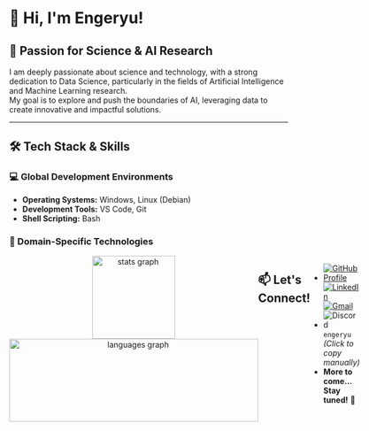 # 👋 Hi, I'm Engeryu!

## 🔬 Passion for Science & AI Research

I am deeply passionate about science and technology, with a strong dedication to Data Science, particularly in the fields of Artificial Intelligence and Machine Learning research.  
My goal is to explore and push the boundaries of AI, leveraging data to create innovative and impactful solutions.

---

## 🛠️ Tech Stack & Skills

### 💻 Global Development Environments
- **Operating Systems:** Windows, Linux (Debian)  
- **Development Tools:** VS Code, Git  
- **Shell Scripting:** Bash  

### 🧠 Domain-Specific Technologies

<div style="display: flex; justify-content: space-between;">

| **Favorite Programming Languages** | **Platforms & Technologies** | **Other Used Programming Languages** | **Frameworks** |
|------------------------------------|------------------------------|--------------------------------------|----------------|
| ![Python](https://img.shields.io/badge/Python-3776AB?logo=python&logoColor=white&style=for-the-badge) ![Java](https://img.shields.io/badge/Java-007396?logo=java&logoColor=white&style=for-the-badge) ![C](https://img.shields.io/badge/C-00599C?logo=c&logoColor=white&style=for-the-badge) ![C++](https://img.shields.io/badge/C++-00599C?logo=cplusplus&logoColor=white&style=for-the-badge) ![JavaScript](https://img.shields.io/badge/JavaScript-F7DF1E?logo=javascript&logoColor=black&style=for-the-badge) ![Scala](https://img.shields.io/badge/Scala-DC322F?logo=scala&logoColor=white&style=for-the-badge) | ![AWS](https://img.shields.io/badge/Amazon_AWS-232F3E?logo=amazonwebservices&logoColor=FF9900&style=for-the-badge) ![Docker](https://img.shields.io/badge/Docker-2496ED?logo=docker&logoColor=white&style=for-the-badge) ![Nginx](https://img.shields.io/badge/NGINX-009639?logo=nginx&logoColor=white&style=for-the-badge) ![Apache](https://img.shields.io/badge/Apache-D22128?logo=apache&logoColor=white&style=for-the-badge) ![MongoDB](https://img.shields.io/badge/MongoDB-47A248?logo=mongodb&logoColor=white&style=for-the-badge) ![MySQL](https://img.shields.io/badge/MySQL-4479A1?logo=mysql&logoColor=white&style=for-the-badge) | ![PHP](https://img.shields.io/badge/PHP-777BB4?logo=php&logoColor=black&style=for-the-badge) ![HTML5](https://img.shields.io/badge/HTML5-E34F26?logo=html5&logoColor=white&style=for-the-badge) ![CSS3](https://img.shields.io/badge/CSS3-1572B6?logo=css3&logoColor=white&style=for-the-badge) ![SASS](https://img.shields.io/badge/Sass-CC6699?logo=sass&logoColor=black&style=for-the-badge) ![R](https://img.shields.io/badge/R-276DC3?logo=r&logoColor=white&style=for-the-badge) ![Julia](https://img.shields.io/badge/Julia-9558B2?logo=julia&logoColor=white&style=for-the-badge) | ![Symfony](https://img.shields.io/badge/Symfony-000000?logo=symfony&logoColor=white&style=for-the-badge) ![Laravel](https://img.shields.io/badge/Laravel-FF2D20?logo=laravel&logoColor=white&style=for-the-badge) ![Django](https://img.shields.io/badge/Django-092E20?logo=django&logoColor=white&style=for-the-badge) ![Node.js](https://img.shields.io/badge/Node.js-339933?logo=nodedotjs&logoColor=white&style=for-the-badge) ![Express](https://img.shields.io/badge/Express-000000?logo=express&logoColor=white&style=for-the-badge) ![Vue.js](https://img.shields.io/badge/Vue.js-4FC08D?logo=vuedotjs&logoColor=black&style=for-the-badge) |
| ![React](https://img.shields.io/badge/React-20232A?logo=react&logoColor=61DAFB&style=for-the-badge) ![Angular](https://img.shields.io/badge/Angular-DD0031?logo=angular&logoColor=white&style=for-the-badge) ![Next.js](https://img.shields.io/badge/Next.js-000000?logo=nextdotjs&logoColor=white&style=for-the-badge) ![NestJS](https://img.shields.io/badge/NestJS-E0234E?logo=nestjs&logoColor=white&style=for-the-badge) | ![PostgreSQL](https://img.shields.io/badge/PostgreSQL-336791?logo=postgresql&logoColor=white&style=for-the-badge) ![Power BI](https://img.shields.io/badge/Power%20BI-F2C811?logo=powerbi&logoColor=black&style=for-the-badge) ![Tableau](https://img.shields.io/badge/Tableau-E97627?logo=tableau&logoColor=white&style=for-the-badge) ![Excel](https://img.shields.io/badge/Excel-217346?logo=microsoft-excel&logoColor=white&style=for-the-badge) ![Power Query](https://img.shields.io/badge/PowerQuery-4479A1?logo=powerquery&logoColor=white&style=for-the-badge) ![Power Pivot](https://img.shields.io/badge/PowerPivot-005A9E?logo=microsoft&logoColor=white&style=for-the-badge) | ![Symfony](https://img.shields.io/badge/Symfony-000000?logo=symfony&logoColor=white&style=for-the-badge) ![Laravel](https://img.shields.io/badge/Laravel-FF2D20?logo=laravel&logoColor=white&style=for-the-badge) ![Django](https://img.shields.io/badge/Django-092E20?logo=django&logoColor=white&style=for-the-badge) ![Node.js](https://img.shields.io/badge/Node.js-339933?logo=nodedotjs&logoColor=white&style=for-the-badge) ![Express](https://img.shields.io/badge/Express-000000?logo=express&logoColor=white&style=for-the-badge) ![Vue.js](https://img.shields.io/badge/Vue.js-4FC08D?logo=vuedotjs&logoColor=black&style=for-the-badge) |

---

<div align="center">
  <img src="https://github-readme-stats.vercel.app/api?username=Engeryu&hide_title=false&hide_rank=false&show_icons=true&include_all_commits=true&count_private=true&disable_animations=false&theme=dracula&locale=en&hide_border=false" height="150" alt="stats graph"  />
  <img src="https://github-readme-stats.vercel.app/api/top-langs?username=Engeryu&locale=en&hide_title=false&layout=compact&card_width=320&langs_count=5&theme=dracula&hide_border=false" height="150", width="450" alt="languages graph"  />
</div>

## 📫 Let's Connect!

- [![GitHub Profile](https://img.shields.io/badge/GitHub-Engeryu-100000?style=for-the-badge&logo=github&logoColor=white)](https://github.com/Engeryu) [![LinkedIn](https://img.shields.io/static/v1?message=LinkedIn&logo=linkedin&label=&color=0077B5&logoColor=white&labelColor=&style=for-the-badge)](https://www.linkedin.com/in/angel-gaspard-fauvelle-631111122/) [![Gmail](https://img.shields.io/static/v1?message=Gmail&logo=gmail&label=&color=D14836&logoColor=white&labelColor=&style=for-the-badge)](mailto:angel.proworkspace@gmail.com)
- ![Discord](https://img.shields.io/static/v1?message=Discord&logo=discord&label=&color=7289DA&logoColor=white&labelColor=&style=for-the-badge) `engeryu` *(Click to copy manually)*
- **More to come... Stay tuned!** 🚀  

